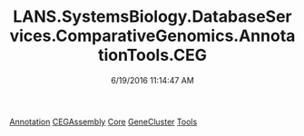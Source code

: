 ﻿---
title: LANS.SystemsBiology.DatabaseServices.ComparativeGenomics.AnnotationTools.CEG
date: 6/19/2016 11:14:47 AM
---

[Annotation](T-LANS.SystemsBiology.DatabaseServices.ComparativeGenomics.AnnotationTools.CEG.Annotation.html)
[CEGAssembly](T-LANS.SystemsBiology.DatabaseServices.ComparativeGenomics.AnnotationTools.CEG.CEGAssembly.html)
[Core](T-LANS.SystemsBiology.DatabaseServices.ComparativeGenomics.AnnotationTools.CEG.Core.html)
[GeneCluster](T-LANS.SystemsBiology.DatabaseServices.ComparativeGenomics.AnnotationTools.CEG.GeneCluster.html)
[Tools](T-LANS.SystemsBiology.DatabaseServices.ComparativeGenomics.AnnotationTools.CEG.Tools.html)
